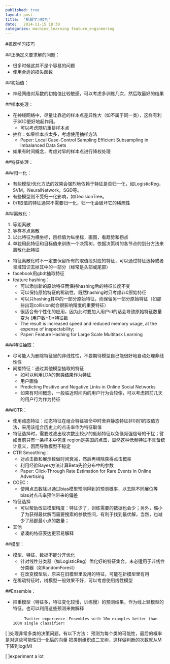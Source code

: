```yaml
---
published: true
layout: post
title:  "机器学习技巧"
date:   2014-11-15 18:30
categories: machine_learning feature_engineering
---
```



#机器学习技巧


##正确定义要求解的问题：
* 很多时候这并不是个容易的问题
* 使用合适的损失函数


##初始值：
* 神经网络对系数的初始值比较敏感，可以考虑多训练几次，然后取最好的结果


##样本处理：
* 在神经网络中，尽量让靠近的样本点差异性大（如不属于同一类），这样有利于SGD更好地起作用。
  * 可以考虑随机重排样本点
* 抽样：如果样本点太多，考虑使用抽样方法
  * Paper: Local Case-Control Sampling Efficient Subsampling in Imbalanced Data Sets
* 如果有时间概念，考虑对早的样本点进行降权处理


##特征处理：


###归一化：
  * 有些模型/优化方法的效果会强烈地依赖于特征是否归一化，如LogisticReg，SVM，NeuralNetwork，SGD等。
  * 有些模型则不受归一化影响，如DecisionTree。
  * 0/1取值的特征通常不需要归一化，归一化会破坏它的稀疏性


###离散化：
  1. 等距离散
  2. 等样本点离散
  3. 以此特征为横坐标，目标值为纵坐标，画图，看趋势和拐点
  4. 单独用此特征和目标值来训练一个决策树，依据决策树的各节点的划分方法来离散化此特征
  * 特征离散化时不一定要保留所有的取值段对应的特征，可以通过特征选择或者领域知识去掉其中的一部分（经常是头部或尾部）
  * facebook用gbdt抽取特征
  * feature hashing：
    * 可以添加新的原始特征而保持hashing后的特征长度不变
    * 可以保持原始特征的稀疏性，既然hashing时只考虑非0原始特征
    * 可以只hashing其中的一部分原始特征，而保留另一部分原始特征（如那些出现collision就会很影响精度的重要特征）
    * 很适合有个性化的应用，因为此时要加入用户id的话会导致原始特征数量变为 (用户数+1)*特征数
    * The result is increased speed and reduced memory usage, at the expense of inspectability;
    * Paper: Feature Hashing for Large Scale Multitask Learning


###特征抽取：
  * 尽可能人为删除特征里的非线性性，不要期待模型自己能很好地自动处理非线性性
  * 间接特征：通过其他模型抽取的特征
    * 如可以利用LDA的聚类结果作为特征
    * 用户画像
    * Predicting Positive and Negative Links in Online Social Networks
    * 如果有时间概念，一般临近时间内的用户行为会较像，可以考虑把前几天的用户行为作为特征


###CTR：
 * 使用动态特征：动态特征在组合特征被命中时舍弃静态特征非0则1的取值方法，采用该组合历史上的点击率作为特征取值
 * 特征选择时，需要过滤出现次数比较少的低频特征以免低频强信号的干扰；譬如当前只有一条样本中包含 region是美国的点击，显然这种低频特征不具备统计意义，因而导致模型不稳定
 * CTR Smoothing：
   * 对点击数和展示数做时间衰减，然后再相除获得点击概率
   * 利用经验Bayes方法计算Beta先验分布中的参数
   * Paper: Click-Through Rate Estimation for Rare Events in Online Advertising
 * COEC：
   * 使用点击数除以通过bias模型预测得到的预测概率，以去除不同展位等bias对点击率预估带来的偏差
 * 特征选择
   * 可以帮助改进模型精度：特征少了，训练需要的数据也会少；另外，缩小了为获得最优解而需要搜索的参数空间，有利于找到最优解，当然，也减少了局部最小点的数量；
 * 其他
   * 紧凑的特征表达更容易解释


##模型：
* 模型、特征、数据不能分开优化
  * 针对线性分类器（如LogisticReg）优化好的特征集合，未必适用于非线性分类器（如RandomForest）
  * 在改变模型后，原来在旧模型里没用的特征，可能在新模型里有用
* 在稀疏特征时，树模型一般效果不好，可以考虑使用线性模型

 
##Ensemble：
* 把重模型（特征多，特征变化较慢，训练慢）的预测结果，作为线上轻模型的特征，也可以利用这些预测来做解释


           Twitter experience：Ensembles with 10m examples better than 100m single classifier! 







[ ]处理非常多类的决策问题，有以下方法：
          预测为每个类的可能性，最后的概率是对这些可能性归一化后的向量
          把类别组织成二叉树，这样做判断的次数就从M下降到log(M) 

[ ]experiment a lot

